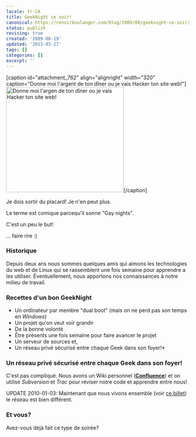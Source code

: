 ```yaml
---
locale: fr-CA
title: GeekNight ce soir!
canonical: https://renoirboulanger.com/blog/2009/08/geeknight-ce-soir/
status: publish
revising: true
created: '2009-08-19'
updated: '2013-03-27'
tags: []
categories: []
excerpt: ''
---
```


[caption id="attachment_762" align="alignright" width="320" caption="Donne moi l&#39;argent de ton dîner ou je vais Hacker ton site web!"]<a href="http://renoirboulanger.com/wp-content/uploads/2009/08/les_geeks_font_la_loi.jpg"><img class="size-full wp-image-762" title="Les Geeks font la loi!" src="http://renoirboulanger.com/wp-content/uploads/2009/08/les_geeks_font_la_loi.jpg" alt="Donne moi l'argen de ton dîner ou je vais Hacker ton site web!" width="320" height="287" /></a>[/caption]

Je dois sortir du placard! Je n'en peut plus.

Le terme est comique parcequ'il sonne "Gay nights". 

C'est un peu le but!

... faire rire :)

<h3>Historique</h3>
Depuis deux ans nous sommes quelques amis qui aimons les technologies du web et de Linux qui se rassemblent une fois semaine pour apprendre a les utiliser. Éventuellement, nous apportons nos connaissances à notre milieu de travail.

<h3>Recettes d'un bon GeekNight</h3>
<ul>
	<li> Un ordinateur par membre "dual boot" (mais on ne perd pas son temps en <em>Windows</em>)</li>
	<li>Un projet qu'on veut voir grandir</li>
	<li>De la bonne volonté</li>
	<li>Être présents une fois semaine pour faire avancer le projet</li>
	<li>Un serveur de sources et,</li>
	<li>Un réseau privé sécurisé entre chaque Geek dans son foyer!*</li>
</ul>

<h3>Un réseau privé sécurisé entre chaque Geek dans son foyer!</h3>
C'est pas compliqué. Nous avons un Wiki personnel (<a href="http://www.atlassian.com/software/confluence"><strong>Confluence</strong></a>) et on utilise <em>Subversion</em> et <em>Trac</em> pour réviser notre code et apprendre entre nous!

UPDATE 2010-01-03: Maintenant que nous vivons ensemble (voir <a href="http://renoirboulanger.com/blog/2010/01/installation-dun-paradis-du-geek-pour-trois-colocataires-partie-1/">ce billet</a>) le réseau est bien différent.

<h3>Et vous?</h3>
Avez-vous déjà fait ce type de soirée?